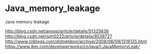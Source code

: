 # Java_memory_leakage
Java memory leakage

http://blog.csdn.net/anxpp/article/details/51325838 </br>
http://blog.csdn.net/gzh0222/article/details/8538727 </br>
http://www.cnblogs.com/dotnetdoor/archive/2008/06/09/1216125.html </br>
https://www.ibm.com/developerworks/cn/java/l-JavaMemoryLeak/ </br>
